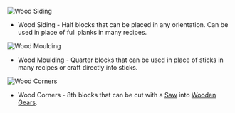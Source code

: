 ![Wood Siding](item:betterwithmods:siding_wood)

* Wood Siding - Half blocks that can be placed in any orientation. Can be used in place of full planks in many recipes.

![Wood Moulding](item:betterwithmods:moulding_wood)

* Wood Moulding - Quarter blocks that can be used in place of sticks in many recipes or craft directly into sticks.

![Wood Corners](item:betterwithmods:corner_wood)

* Wood Corners - 8th blocks that can be cut with a [Saw](saw.md) into [Wooden Gears](../items/gear.md).
